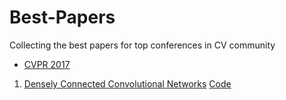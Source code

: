 # Best-Papers
Collecting the best papers for top conferences in CV community

* [CVPR 2017](http://openaccess.thecvf.com/CVPR2017.py)
1. [Densely Connected Convolutional Networks](http://openaccess.thecvf.com/content_cvpr_2017/papers/Huang_Densely_Connected_Convolutional_CVPR_2017_paper.pdf) [Code](https://github.com/liuzhuang13/DenseNet)
